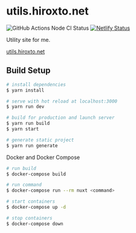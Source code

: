 # utils.hiroxto.net

![GitHub Actions Node CI Status](https://github.com/hiroxto/utils.hiroxto.net/workflows/Node%20CI/badge.svg)
[![Netlify Status](https://api.netlify.com/api/v1/badges/d63c4173-f731-40c0-bfae-00d2f5276ee1/deploy-status)](https://app.netlify.com/sites/utils-hiroxto/deploys)

Utility site for me.

[utils.hiroxto.net](https://utils.hiroxto.net)

## Build Setup

``` bash
# install dependencies
$ yarn install

# serve with hot reload at localhost:3000
$ yarn run dev

# build for production and launch server
$ yarn run build
$ yarn start

# generate static project
$ yarn run generate
```

Docker and Docker Compose
```bash
# run build
$ docker-compose build

# run command
$ docker-compose run --rm nuxt <command>

# start containers
$ docker-compose up -d

# stop containers
$ docker-compose down
```
